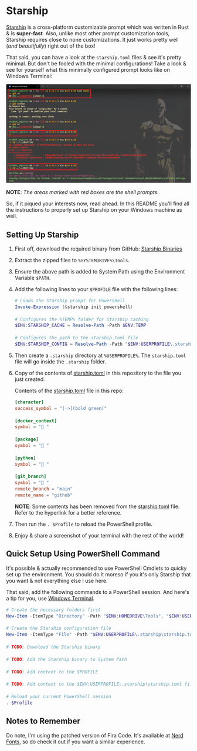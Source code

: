 # Starship

[Starship][Starship] is a cross-platform customizable prompt which was written in Rust & is **super-fast**. Also, unlike most other prompt customization tools, Starship requires close to none customizations. It just works pretty well (_and beautifully_) right out of the box!

That said, you can have a look at the `starship.toml` files & see it's pretty minimal. But don't be fooled with the minimal configurations! Take a look & see for yourself what this minimally configured prompt looks like on Windows Terminal:

![Starship Prompt screenshot](../../assets/starship_prompt.PNG)

**NOTE**: _The areas marked with red boxes are the shell prompts._

So, if it piqued your interests now, read ahead. In this README you'll find all the instructions to properly set up Starship on your Windows machine as well.

## Setting Up Starship
<!-- TODO: Recommend the automated install script -->
1. First off, download the required binary from GitHub: [Starship Binaries][Starship Binaries]
2. Extract the zipped files to `%SYSTEMDRIVE%\Tools`.
3. Ensure the above path is added to System Path using the Environment Variable `$PATH`.
4. Add the following lines to your `$PROFILE` file with the following lines:

    ```powershell
    # Loads the Starship prompt for PowerShell
    Invoke-Expression (&starship init powershell)

    # Configures the %TEMP% folder for Starship caching
    $ENV:STARSHIP_CACHE = Resolve-Path -Path $ENV:TEMP

    # Configures the path to the starship.toml file
    $ENV:STARSHIP_CONFIG = Resolve-Path -Path "$ENV:USERPROFILE\.starship\starship.toml
    ```

5. Then create a `.starship` directory at `%USERPROFILE%`. The `starship.toml` file will go inside the `.starship` folder.
6. Copy of the contents of [starship.toml](starship.toml) in this repository to the file you just created.

    Contents of the [starship.toml](starship.toml) file in this repo:

    ```toml
    [character]
    success_symbol = "[->](bold green)"

    [docker_context]
    symbol = " "

    [package]
    symbol = " "

    [python]
    symbol = " "

    [git_branch]
    symbol = " "
    remote_branch = "main"
    remote_name = "github"
    ```

    **NOTE**: Some contents has been removed from the [starship.toml](starship.toml) file. Refer to the hyperlink for a better reference.

7. Then run the `. $Profile` to reload the PowerShell profile.
8. Enjoy & share a screenshot of your terminal with the rest of the world!

## Quick Setup Using PowerShell Command

It's possible & actually recommended to use PowerShell Cmdlets to quicky set up the environment. You should do it moreso if you it's only Starship that you want & not everything else I use here.

That said, add the following commands to a PowerShell session. And here's a tip for you, use [Windows Terminal](../windows-terminal).

```powershell
# Create the necessary folders first
New-Item -ItemType "Directory" -Path "$ENV:HOMEDRIVE\Tools", "$ENV:USERPROFILE\.starship" -Force

# Create the Starship configuration file
New-Item -ItemType "File" -Path "$ENV:USERPROFILE\.starship\starship.toml"

# TODO: Download the Starship binary

# TODO: Add the Starship binary to System Path 

# TODO: Add content to the $PROFILE

# TODO: Add content to the $ENV:USERPROFILE\.starship\starship.toml file

# Reload your current PowerShell session
. $Profile
```

## Notes to Remember

Do note, I'm using the patched version of Fira Code. It's available at [Nerd Fonts][Nerd Fonts], so do check it out if you want a similar experience.

<!-- Reference Links -->
[Starship]: https://starship.rs/
[Starship Binaries]: https://github.com/starship/starship/releases
[Nerd Fonts]: https://www.nerdfonts.com/
